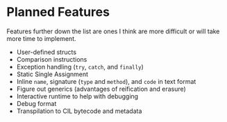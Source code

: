 # Planned Features

Features further down the list are ones I think are more difficult or will take more time to implement.

- User-defined structs
- Comparison instructions
- Exception handling (`try`, `catch`, and `finally`)
- Static Single Assignment
- Inline `name`, signature (`type` and `method`), and `code` in text format
- Figure out generics (advantages of reification and erasure)
- Interactive runtime to help with debugging
- Debug format
- Transpilation to CIL bytecode and metadata
